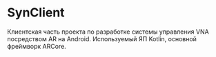 # SynClient
Клиентская часть проекта по разработке системы управления VNA посредством AR на Android. Используемый ЯП Kotlin, основной фреймворк ARCore.
